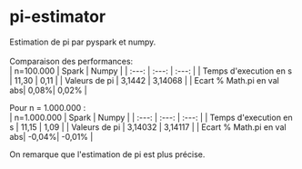 # pi-estimator
Estimation de pi par pyspark et numpy.<br />
<br />
Comparaison des performances: <br />
| n=100.000 | Spark | Numpy |
| :---: | :---: | :---: |
| Temps d'execution en s | 11,30 | 0,11 |
| Valeurs de pi | 3,1442 | 3,14068 |
| Ecart % Math.pi en val abs| 0,08%| 0,02% |<br />

Pour n = 1.000.000 : <br />
| n=1.000.000 | Spark | Numpy |
| :---: | :---: | :---: |
| Temps d'execution en s | 11,15 | 1,09 |
| Valeurs de pi | 3,14032 | 3,14117 |
| Ecart % Math.pi en val abs| -0,04%| -0,01% |<br />

On remarque que l'estimation de pi est plus précise.

